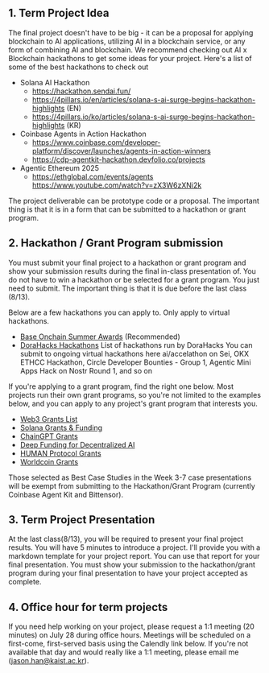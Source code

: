 ## 1. Term Project Idea
The final project doesn't have to be big - it can be a proposal for applying blockchain to AI applications, utilizing AI in a blockchain service, or any form of combining AI and blockchain. We recommend checking out AI x Blockchain hackathons to get some ideas for your project. Here's a list of some of the best hackathons to check out
* Solana AI Hackathon
    * https://hackathon.sendai.fun/ 
    * https://4pillars.io/en/articles/solana-s-ai-surge-begins-hackathon-highlights  (EN)
    * https://4pillars.io/ko/articles/solana-s-ai-surge-begins-hackathon-highlights  (KR)
* Coinbase Agents in Action Hackathon
    *  https://www.coinbase.com/developer-platform/discover/launches/agents-in-action-winners 
    * https://cdp-agentkit-hackathon.devfolio.co/projects 
* Agentic Ethereum 2025
    * https://ethglobal.com/events/agents 
https://www.youtube.com/watch?v=zX3W6zXNi2k 

The project deliverable can be prototype code or a proposal. The important thing is that it is in a form that can be submitted to a hackathon or grant program.


## 2. Hackathon / Grant Program submission
You must submit your final project to a hackathon or grant program and show your submission results during the final in-class presentation of. You do not have to win a hackathon or be selected for a grant program. You just need to submit. The important thing is that it is due before the last class (8/13).


Below are a few hackathons you can apply to. Only apply to virtual hackathons.
* [Base Onchain Summer Awards](https://onchain-summer-awards.devfolio.co/) (Recommended)
* [DoraHacks Hackathons](https://dorahacks.io/hackathon)
List of hackathons run by DoraHacks
You can submit to ongoing virtual hackathons here
ai/accelathon on Sei, OKX ETHCC Hackathon, Circle Developer Bounties - Group 1, Agentic Mini Apps Hack on Nostr Round 1, and so on
 
If you're applying to a grant program, find the right one below. Most projects run their own grant programs, so you're not limited to the examples below, and you can apply to any project's grant program that interests you.
* [Web3 Grants List](https://docs.google.com/spreadsheets/d/1c8koZCI-GLnD8MG-eFcXPOBCNu1v8-aXIfwAAvc7AMc/edit?gid=0#gid=0) 
* [Solana Grants & Funding](https://solana.org/grants-funding)
* [ChainGPT Grants](https://www.chaingpt.org/web3-ai-grant)
* [Deep Funding for Decentralized AI](https://deepfunding.ai/)
* [HUMAN Protocol Grants](https://www.humanprotocol.org/grants-program)
* [Worldcoin Grants](https://world.org/ko-kr/grants)

Those selected as Best Case Studies in the Week 3-7 case presentations will be exempt from submitting to the Hackathon/Grant Program (currently Coinbase Agent Kit and Bittensor).

## 3. Term Project Presentation
At the last class(8/13), you will be required to present your final project results. You will have 5 minutes to introduce a project. I'll provide you with a markdown template for your project report. You can use that report for your final presentation. You must show your submission to the hackathon/grant program during your final presentation to have your project accepted as complete.


## 4. Office hour for term projects
If you need help working on your project, please request a 1:1 meeting (20 minutes) on July 28 during office hours. Meetings will be scheduled on a first-come, first-served basis using the Calendly link below. If you're not available that day and would really like a 1:1 meeting, please email me (jason.han@kaist.ac.kr).